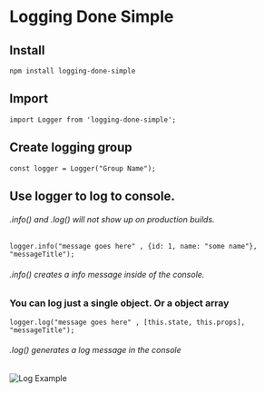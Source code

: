 # Logging Done Simple


## Install

`npm install logging-done-simple`

## Import 

`import Logger from 'logging-done-simple';`

## Create logging group

`const logger = Logger("Group Name");`

## Use logger to log to console. 
###### .info() and .log() will not show up on production builds.

`logger.info("message goes here" , {id: 1, name: "some name"}, "messageTitle"); `
###### .info() creates a info message inside of the console.

### You can log just a single object. Or a object array
`logger.log("message goes here" , [this.state, this.props], "messageTitle");`
###### .log() generates a log message in the console

![Log Example](https://raw.github.com/jeremiahtenbrink/logging-done-simple/blob/master/resources/logExample.JPG)
